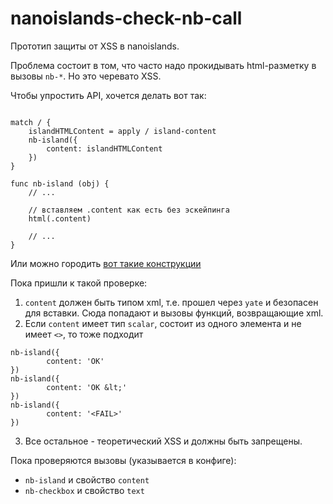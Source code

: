 nanoislands-check-nb-call
=========================

Прототип защиты от XSS в nanoislands.

Проблема состоит в том, что часто надо прокидывать html-разметку в вызовы `nb-*`. Но это черевато XSS.

Чтобы упростить API, хочется делать вот так:
```

match / {
    islandHTMLContent = apply / island-content
    nb-island({
        content: islandHTMLContent 
    })
}

func nb-island (obj) {
    // ...
    
    // вставляем .content как есть без эскейпинга
    html(.content)

    // ...
}
```

Или можно городить [вот такие конструкции](https://github.com/yandex-ui/nanoislands/pull/115)


Пока пришли к такой проверке:
 1. `content` должен быть типом xml, т.е. прошел через `yate` и безопасен для вставки. Сюда попадают и вызовы функций, возвращающие xml.
 2. Если `content` имеет тип `scalar`, состоит из одного элемента и не имеет `<>`, то тоже подходит
```
nb-island({
        content: 'OK' 
})
nb-island({
        content: 'OK &lt;' 
})
nb-island({
        content: '<FAIL>' 
})
```

 3. Все остальное - теоретический XSS и должны быть запрещены.



Пока проверяются вызовы (указывается в конфиге):
 * `nb-island` и свойство `content`
 * `nb-checkbox` и свойство `text`

